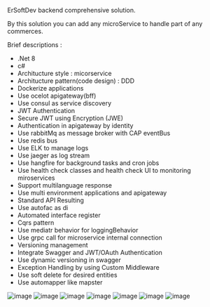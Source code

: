 ErSoftDev backend comprehensive solution.

By this solution you can add any microService to handle part of any commerces.

Brief descriptions : 
- .Net 8
- c#
- Architucture style : micorservice 
- Architucture pattern(code design) : DDD
- Dockerize applications
- Use ocelot apigateway(bff) 
- Use consul as service discovery
- JWT Authentication
- Secure JWT using Encryption (JWE)
- Authentication in apigateway by identity
- Use rabbitMq as message broker with CAP eventBus
- Use redis bus
- Use ELK to manage logs
- Use jaeger as log stream
- Use hangfire for background tasks and cron jobs
- Use health check classes and health check UI to monitoring miroservices
- Support multilanguage response
- Use multi environment applications and apigateway
- Standard API Resulting
- Use autofac as di
- Automated interface register
- Cqrs pattern
- Use mediatr behavior for loggingBehavior
- Use grpc call for microservice internal connection
- Versioning management
- Integrate Swagger and JWT/OAuth Authentication
- Use dynamic versioning in swagger
- Exception Handling by using Custom Middleware
- Use soft delete for desired entities
- Use automapper like mapster


![image](https://github.com/ehsanrezaee/DotNetBackend/assets/11017659/367cf8ae-09ee-449d-93b0-4ae07e4c4695)
![image](https://github.com/ehsanrezaee/DotNetBackend/assets/11017659/39ca53d8-698d-4c24-95c4-db80727a2d8e)
![image](https://github.com/ehsanrezaee/DotNetBackend/assets/11017659/319af26f-db3a-47c3-b021-fd3040cfbc35)
![image](https://github.com/ehsanrezaee/DotNetBackend/assets/11017659/26124f15-b1ab-4305-b6f4-17b50d14eb5c)
![image](https://github.com/ehsanrezaee/DotNetBackend/assets/11017659/4dd5a8db-aee5-4742-b5e2-8bbfd6f609fa)
![image](https://github.com/ehsanrezaee/DotNetBackend/assets/11017659/60962345-51e7-4ec8-b33d-df78984910e0)
![image](https://github.com/ehsanrezaee/DotNetBackend/assets/11017659/8a1fd421-a4e7-4775-ab16-76b0d9716f90)





